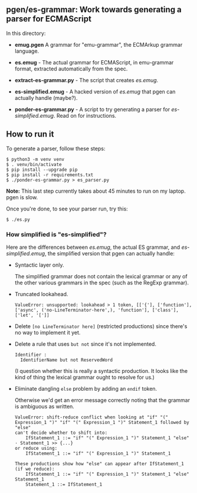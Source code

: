 ## pgen/es-grammar: Work towards generating a parser for ECMAScript

In this directory:

*   **emug.pgen** A grammar for "emu-grammar", the ECMArkup grammar language.

*   **es.emug** - The actual grammar for ECMAScript, in emu-grammar format,
    extracted automatically from the spec.

*   **extract-es-grammar.py** - The script that creates *es.emug*.

*   **es-simplified.emug** - A hacked version of *es.emug* that pgen can actually handle
    (maybe?).

*   **ponder-es-grammar.py** - A script to try generating a parser for *es-simplified.emug*.
    Read on for instructions.


## How to run it

To generate a parser, follow these steps:

```console
$ python3 -m venv venv
$ . venv/bin/activate
$ pip install --upgrade pip
$ pip install -r requirements.txt
$ ./ponder-es-grammar.py > es_parser.py
```

**Note:** This last step currently takes about 45 minutes to run on my
laptop.  pgen is slow.

Once you're done, to see your parser run, try this:

```console
$ ./es.py
```


### How simplified is "es-simplified"?

Here are the differences between *es.emug*, the actual ES grammar, and
*es-simplified.emug*, the simplified version that pgen can actually
handle:


*   Syntactic layer only.

    The simplified grammar does not contain the lexical grammar or any
    of the other various grammars in the spec (such as the RegExp grammar).

*   Truncated lookahead.

    `ValueError: unsupported: lookahead > 1 token, [['{'], ['function'], ['async', ('no-LineTerminator-here',), 'function'], ['class'], ['let', '[']]`

*   Delete `[no LineTerminator here]` (restricted productions) since
    there's no way to implement it yet.

*   Delete a rule that uses `but not` since it's not implemented.

        Identifier :
          IdentifierName but not ReservedWord

    (I question whether this is really a syntactic production. It looks
    like the kind of thing the lexical grammar ought to resolve for us.)

*   Eliminate dangling `else` problem by adding an `endif` token.

    Otherwise we'd get an error message correctly noting that the
    grammar is ambiguous as written.

    ```
    ValueError: shift-reduce conflict when looking at "if" "(" Expression_1 ")" "if" "(" Expression_1 ")" Statement_1 followed by "else"
    can't decide whether to shift into:
        IfStatement_1 ::= "if" "(" Expression_1 ")" Statement_1 "else" · Statement_1 >> {...}
    or reduce using:
        IfStatement_1 ::= "if" "(" Expression_1 ")" Statement_1

    These productions show how "else" can appear after IfStatement_1 (if we reduce):
        IfStatement_1 ::= "if" "(" Expression_1 ")" Statement_1 "else" Statement_1
        Statement_1 ::= IfStatement_1
    ```
